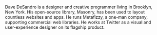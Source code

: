 Dave DeSandro is a designer and creative programmer living in Brooklyn, New York. His open-source library, Masonry, has been used to layout countless websites and apps. He runs Metafizzy, a one-man company, supporting commercial web libraries. He works at Twitter as a visual and user-experience designer on its flagship product.
